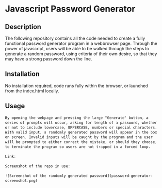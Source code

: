 # Javascript Password Generator

## Description

The following repository contains all the code needed to create a fully functional password generator program in a webbrowser page. Through the power of javascript, users will be able to be walked through the steps to generate a random password, using criteria of their own desire, so that they may have a strong password down the line.

## Installation

No installation required, code runs fully within the browser, or launched from the index.html locally.

## Usage

    By opening the webpage and pressing the large "Generate" button, a series of prompts will occur, asking for length of a password, whether or not to include lowercase, UPPERCASE, numbers or special characters. With valid input, a randomly generated password will appear in the box on screen. Invalid inputs will be caught by the program and the user will be prompted to either correct the mistake, or should they choose, to terminate the program so users are not trapped in a forced loop.

    Link:

    Screenshot of the repo in use:
    
    ![Screenshot of the randomly generated password](password-generator-screenshot.png)
    
